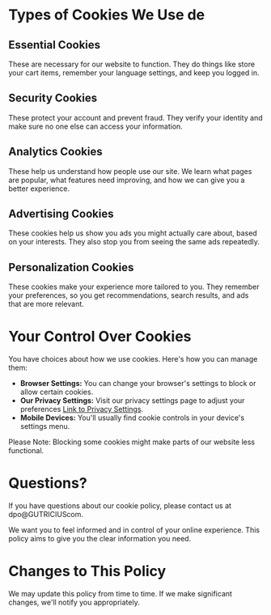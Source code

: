 # **Types of Cookies We Use de**

## **Essential Cookies**

These are necessary for our website to function. They do things like store your cart items, remember your language settings, and keep you logged in.

## **Security Cookies**

These protect your account and prevent fraud. They verify your identity and make sure no one else can access your information.

## **Analytics Cookies**

These help us understand how people use our site. We learn what pages are popular, what features need improving, and how we can give you a better experience.

## **Advertising Cookies**

These cookies help us show you ads you might actually care about, based on your interests. They also stop you from seeing the same ads repeatedly.

## **Personalization Cookies**

These cookies make your experience more tailored to you. They remember your preferences, so you get recommendations, search results, and ads that are more relevant.

# **Your Control Over Cookies**

You have choices about how we use cookies. Here's how you can manage them:

- **Browser Settings:** You can change your browser's settings to block or allow certain cookies.
- **Our Privacy Settings:** Visit our privacy settings page to adjust your preferences [Link to Privacy Settings](gutricious.com/privacy).
- **Mobile Devices:** You'll usually find cookie controls in your device's settings menu.

Please Note: Blocking some cookies might make parts of our website less functional.

# **Questions?**

If you have questions about our cookie policy, please contact us at dpo@GUTRICIUScom.

We want you to feel informed and in control of your online experience. This policy aims to give you the clear information you need.

# **Changes to This Policy**

We may update this policy from time to time. If we make significant changes, we'll notify you appropriately.
